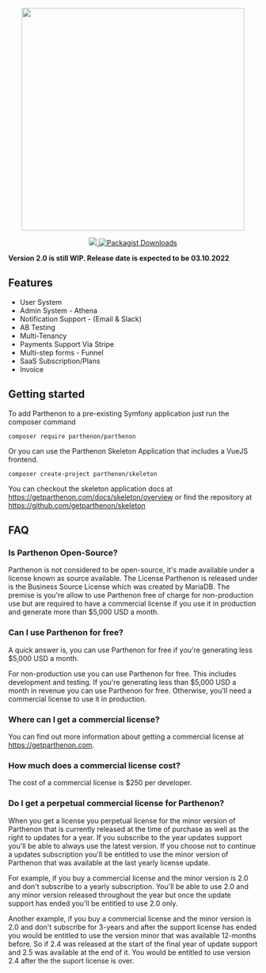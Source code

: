 <p align="center">
  <img width="450px" src="https://getparthenon.com/images/logo.svg">
</p>

<p align="center">
  <a href="https://scrutinizer-ci.com/g/getparthenon/parthenon/?branch=main">
    <img src="https://scrutinizer-ci.com/g/getparthenon/parthenon/badges/quality-score.png?b=main">
  </a>
  <a href="https://packagist.org/packages/parthenon/parthenon">
    <img alt="Packagist Downloads" src="https://img.shields.io/packagist/dt/parthenon/parthenon">
  </a>
  <br>
</p>

**Version 2.0 is still WIP. Release date is expected to be 03.10.2022**

## Features

* User System
* Admin System - Athena
* Notification Support - (Email & Slack)
* AB Testing
* Multi-Tenancy
* Payments Support Via Stripe
* Multi-step forms - Funnel
* SaaS Subscription/Plans
* Invoice

## Getting started

To add Parthenon to a pre-existing Symfony application just run the composer command

```
composer require parthenon/parthenon
```

Or you can use the Parthenon Skeleton Application that includes a VueJS frontend.

```
composer create-project parthenon/skeleton
```

You can checkout the skeleton application docs at https://getparthenon.com/docs/skeleton/overview or find the repository at https://github.com/getparthenon/skeleton

## FAQ

### Is Parthenon Open-Source?

Parthenon is not considered to be open-source, it's made available under a license known as source available. The License Parthenon is released under is the Business Source License which was created by MariaDB. The premise is you're allow to use Parthenon free of charge for non-production use but are required to have a commercial license if you use it in production and generate more than $5,000 USD a month.

### Can I use Parthenon for free?

A quick answer is, you can use Parthenon for free if you're generating less $5,000 USD a month.

For non-production use you can use Parthenon for free. This includes development and testing. If you're generating less than $5,000 USD a month in revenue you can use Parthenon for free. Otherwise, you'll need a commercial license to use it in production.

### Where can I get a commercial license?

You can find out more information about getting a commercial license at https://getparthenon.com.

### How much does a commercial license cost?

The cost of a commercial license is $250 per developer.

### Do I get a perpetual commercial license for Parthenon?

When you get a license you perpetual license for the minor version of Parthenon that is currently released at the time of purchase as well as the right to updates for a year. If you subscribe to the year updates support you'll be able to always use the latest version. If you choose not to continue a updates subscription you'll be entitled to use the minor version of Parthenon that was available at the last yearly license update.

For example, if you buy a commercial license and the minor version is 2.0 and don't subscribe to a yearly subscription. You'll be able to use 2.0 and any minor version released throughout the year but once the update support has ended you'll be entitled to use 2.0 only.

Another example, if you buy a commercial license and the minor version is 2.0 and don't subscribe for 3-years and after the support license has ended you would be entitled to use the version minor that was available 12-months before. So if 2.4 was released at the start of the final year of update support and 2.5 was available at the end of it. You would be entitled to use version 2.4 after the the suport license is over.
